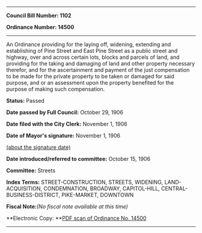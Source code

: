 

********

**Council Bill Number: 1102**
   
**Ordinance Number: 14500**
********

 An Ordinance providing for the laying off, widening, extending and establishing of Pine Street and East Pine Street as a public street and highway, over and across certain lots, blocks and parcels of land, and providing for the taking and damaging of land and other property necessary therefor, and for the ascertainment and payment of the just compensation to be made for the private property to be taken or damaged for said purpose, and or an assessment upon the property benefited for the purpose of making such compensation.

**Status:** Passed
   
**Date passed by Full Council:** October 29, 1906
   
**Date filed with the City Clerk:** November 1, 1906
   
**Date of Mayor's signature:** November 1, 1906
   
[(about the signature date)](/~public/approvaldate.htm)
   
   
   
**Date introduced/referred to committee:** October 15, 1906
   
**Committee:** Streets
   
   
**Index Terms:** STREET-CONSTRUCTION, STREETS, WIDENING, LAND-ACQUISITION, CONDEMNATION, BROADWAY, CAPITOL-HILL, CENTRAL-BUSINESS-DISTRICT, PIKE-MARKET, DOWNTOWN

**Fiscal Note:**_(No fiscal note available at this time)_

**Electronic Copy: **[PDF scan of Ordinance No. 14500](/~archives/Ordinances/Ord_14500.pdf)

********


